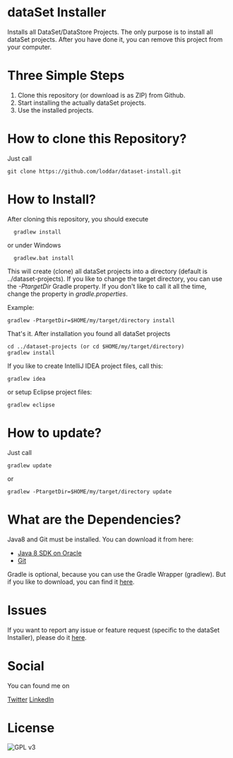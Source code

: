 dataSet Installer
===============

Installs all DataSet/DataStore Projects. The only purpose is to install all dataSet projects. After you have done it, you can remove this project from your
computer.


Three Simple Steps
==================

1. Clone this repository (or download is as ZIP) from Github.
2. Start installing the actually dataSet projects.
3. Use the installed projects.


How to clone this Repository?
=============================

Just call

    git clone https://github.com/loddar/dataset-install.git


How to Install?
===============

After cloning this repository, you should execute

      gradlew install

or under Windows

      gradlew.bat install

This will create (clone) all dataSet projects into a directory (default is ../dataset-projects). If you like to change the target directory, you can use
the *-PtargetDir* Gradle property. If you don't like to call it all the time, change the property in _gradle.properties_.

Example:

    gradlew -PtargetDir=$HOME/my/target/directory install

That's it. After installation you found all dataSet projects

    cd ../dataset-projects (or cd $HOME/my/target/directory)
    gradlew install


If you like to create IntelliJ IDEA project files, call this:

    gradlew idea

or setup Eclipse project files:

    gradlew eclipse


How to update?
==============

Just call

    gradlew update

or

    gradlew -PtargetDir=$HOME/my/target/directory update


What are the Dependencies?
==========================

Java8 and Git must be installed. You can download it from here:

* [Java 8 SDK on Oracle](http://www.oracle.com/technetwork/java/javase/downloads/jdk8-downloads-2133151.html)
* [Git](http://git-scm.com/downloads)

Gradle is optional, because you can use the Gradle Wrapper (gradlew). But if you like to download, you can find it [here](https://www.gradle.org/downloads).

Issues
======

If you want to report any issue or feature request (specific to the dataSet Installer), please do it [here](https://github.com/loddar/dataset-install/issues).


Social
======

You can found me on

[Twitter](https://twitter.com/failearly)
[LinkedIn](https://www.linkedin.com/in/markoumek)


License
=======

![GPL v3](http://www.gnu.org/graphics/gplv3-127x51.png)
